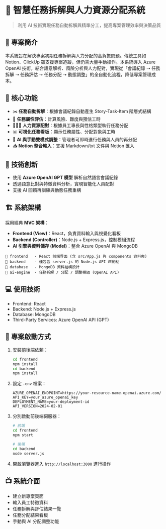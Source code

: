 
# 🧠 智慧任務拆解與人力資源分配系統

> 利用 AI 技術實現任務自動拆解與精準分工，提高專案管理效率與決策品質

## 📌 專案簡介

本系統旨在解決專案初期任務拆解與人力分配的高負擔問題。傳統工具如 Notion、ClickUp 雖支援專案追蹤，但仍需大量手動操作。本系統導入 Azure OpenAI 技術，結合語意解析、風險分析與人力配對，實現從「會議紀錄 ➝ 任務拆解 ➝ 任務評估 ➝ 任務分配 ➝ 動態調整」的全自動化流程，降低專案管理成本。

## 🔧 核心功能

- ✂️ **任務自動拆解**：根據會議紀錄自動產生 Story-Task-Item 階層式結構
- 🧮 **任務屬性評估**：計算風險、難度與預估工時
- 🧑‍🤝‍🧑 **人力資源配對**：根據員工專長與性格類型執行任務分配
- 📊 **可視化任務看板**：顯示任務屬性、分配對象與工時
- 🔁 **AI 與手動雙模式調整**：管理者可即時進行任務與人員的再分配
- 📥 **Notion 整合輸入**：支援 Markdown/txt 文件與 Notion 匯入

## 🧠 技術創新

- 使用 **Azure OpenAI GPT 模型** 解析自然語言會議紀錄
- 透過語意比對與特徵資料分析，實現智能化人員配對
- 支援 AI 回饋再訓練與動態任務重構

## 🏗 系統架構

採用經典 **MVC 架構**：

- **Frontend (View)**：React，負責資料輸入與視覺化看板
- **Backend (Controller)**：Node.js + Express.js，控制模組流程
- **AI 引擎與資料儲存 (Model)**：整合 Azure OpenAI 與 MongoDB

```
📁 frontend   - React 前端界面 (含 src/App.js 與 components 資料夾)
📁 backend    - 僅包含 server.js 的 Node.js API 啟動點
📁 database   - MongoDB 資料結構設計
📁 ai-engine  - 任務拆解 / 分配 / 調整模組 (OpenAI API)
```

## 💻 使用技術

- Frontend: React
- Backend: Node.js + Express.js
- Database: MongoDB
- Third-Party Services: Azure OpenAI API (GPT)

## 🚀 專案啟動方式

1. 安裝前後端依賴：
   ```bash
   cd frontend
   npm install
   cd backend
   npm install
   ```

2. 設定 `.env` 檔案：
   ```
   AZURE_OPENAI_ENDPOINT=https://your-resource-name.openai.azure.com/
   API_KEY=your_azure_openai_key
   DEPLOYMENT_NAME=your-deployment-id
   API_VERSION=2024-02-01
   ```

3. 分別啟動前後端伺服器：
   ```bash
   # 前端
   cd frontend
   npm start

   # 後端
   cd backend
   node server.js
   ```

4. 開啟瀏覽器進入 `http://localhost:3000` 進行操作

## 📺 系統介面

- 建立新專案頁面
- 輸入員工特徵資料
- 任務拆解與評估結果一覽
- 任務分配結果看板
- 手動與 AI 分配調整功能
